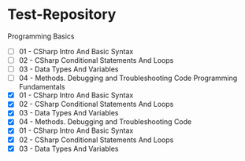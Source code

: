 # Test-Repository
Programming Basics
   - [ ] 01 - CSharp Intro And Basic Syntax
- [ ] 02 - CSharp Conditional Statements And Loops
- [ ] 03 - Data Types And Variables
- [ ] 04 - Methods. Debugging and Troubleshooting Code
Programming Fundamentals
- [x] 01 - CSharp Intro And Basic Syntax
- [x] 02 - CSharp Conditional Statements And Loops
- [x] 03 - Data Types And Variables
- [x] 04 - Methods. Debugging and Troubleshooting Code
- [x] 01 - CSharp Intro And Basic Syntax
- [x] 02 - CSharp Conditional Statements And Loops
- [x] 03 - Data Types And Variables
